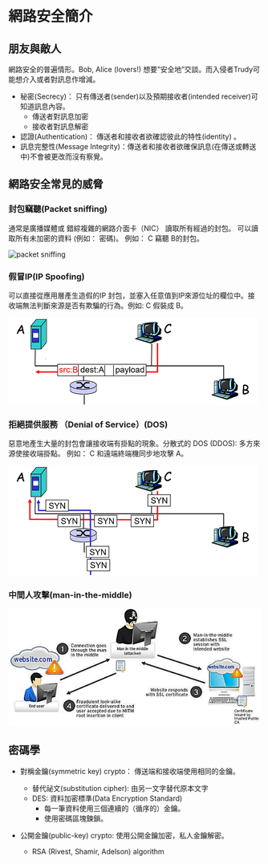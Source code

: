 # 網路安全簡介

## 朋友與敵人

網路安全的普遍情形。Bob, Alice (lovers!) 想要”安全地”交談。而入侵者Trudy可能想介入或者對訊息作增減。

* 秘密(Secrecy)： 只有傳送者(sender)以及預期接收者(intended receiver)可知道訊息內容。
  * 傳送者對訊息加密
  * 接收者對訊息解密
* 認證(Authentication)： 傳送者和接收者欲確認彼此的特性(identity) 。
* 訊息完整性(Message Integrity)：傳送者和接收者欲確保訊息(在傳送或轉送中)不會被更改而沒有察覺。

## 網路安全常見的威脅

### 封包竊聽(Packet sniffing)

通常是廣播媒體或
錯綜複雜的網路介面卡（NIC） 讀取所有經過的封包。
可以讀取所有未加密的資料 (例如： 密碼)。
例如： C 竊聽 B的封包。

![packet sniffing](../.gitbook/assets/packet\_sniffering-min.png)

### 假冒IP(IP Spoofing)

可以直接從應用層產生造假的IP 封包，並塞入任意值到IP來源位址的欄位中。接收端無法判斷來源是否有欺騙的行為。例如: C 假裝成 B。

![IP Spoofing](../.gitbook/assets/ip-spoofing-min.png)

### 拒絕提供服務 （Denial of Service）(DOS)

惡意地產生大量的封包會讓接收端有掛點的現象。分散式的 DOS (DDOS): 多方來源使接收端掛點。
例如： C 和遠端終端機同步地攻擊 A。

![DoS](../.gitbook/assets/DoS-min.png)

### 中間人攻擊(man-in-the-middle)

![MITM攻擊](../.gitbook/assets/The-Man-in-the-Middle-MITM-Attack.png)

## 密碼學

* 對稱金鑰(symmetric key) crypto： 傳送端和接收端使用相同的金鑰。
  * 替代祕文(substitution cipher): 由另一文字替代原本文字
  * DES: 資料加密標準(Data Encryption Standard)
    * 每一筆資料使用三個連續的（循序的）金鑰。
    *   使用密碼區塊鍊鎖。






* 公開金鑰(public-key) crypto: 使用公開金鑰加密，私人金鑰解密。
  * RSA (Rivest, Shamir, Adelson) algorithm








